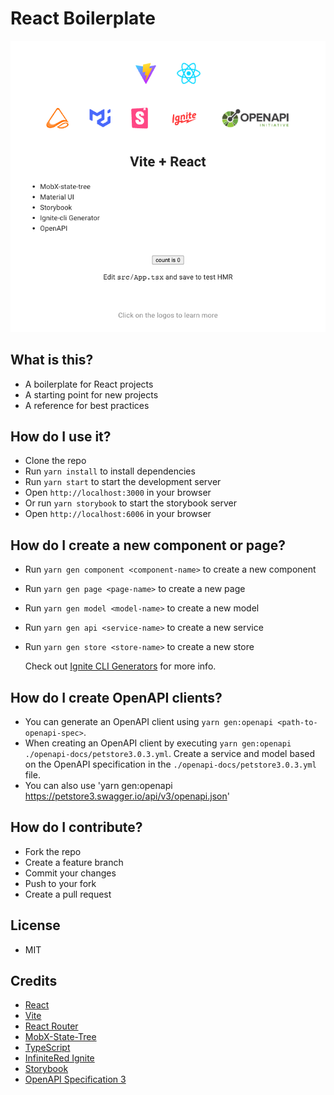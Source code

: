 # React Boilerplate

![](./doc/react-boilerplate.png)

## What is this?

- A boilerplate for React projects
- A starting point for new projects
- A reference for best practices

## How do I use it?

- Clone the repo
- Run `yarn install` to install dependencies
- Run `yarn start` to start the development server
- Open `http://localhost:3000` in your browser
- Or run `yarn storybook` to start the storybook server
- Open `http://localhost:6006` in your browser

## How do I create a new component or page?

- Run `yarn gen component <component-name>` to create a new component
- Run `yarn gen page <page-name>` to create a new page
- Run `yarn gen model <model-name>` to create a new model
- Run `yarn gen api <service-name>` to create a new service
- Run `yarn gen store <store-name>` to create a new store

  Check out [Ignite CLI Generators](https://github.com/infinitered/ignite/blob/master/docs/Generators.md) for more info.

## How do I create OpenAPI clients?

- You can generate an OpenAPI client using `yarn gen:openapi <path-to-openapi-spec>`.
- When creating an OpenAPI client by executing `yarn gen:openapi ./openapi-docs/petstore3.0.3.yml`. Create a service and model based on the OpenAPI specification in the `./openapi-docs/petstore3.0.3.yml` file.
- You can also use 'yarn gen:openapi https://petstore3.swagger.io/api/v3/openapi.json'

## How do I contribute?

- Fork the repo
- Create a feature branch
- Commit your changes
- Push to your fork
- Create a pull request

## License

- MIT

## Credits

- [React](https://reactjs.org/)
- [Vite](https://vitejs.dev/)
- [React Router](https://reactrouter.com/en/main)
- [MobX-State-Tree](https://mobx-state-tree.js.org/intro/welcome)
- [TypeScript](https://www.typescriptlang.org/)
- [InfiniteRed Ignite](https://github.com/infinitered/ignite)
- [Storybook](https://storybook.js.org/)
- [OpenAPI Specification 3](https://swagger.io/specification/)
